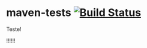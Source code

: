 # maven-tests [![Build Status](https://travis-ci.org/thatycosta/spring-petclinic.svg?branch=master)](https://travis-ci.org/thatycosta/spring-petclinic)

Teste!

!!!!!!

